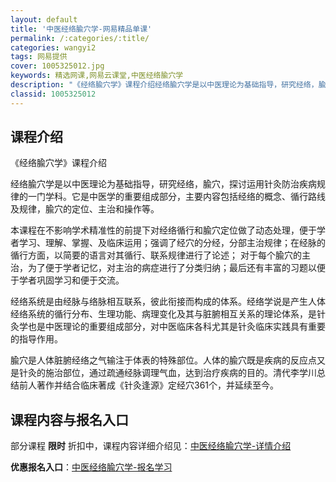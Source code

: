 ```yaml
---
layout: default
title: '中医经络腧穴学-网易精品单课'
permalink: /:categories/:title/
categories: wangyi2
tags: 网易提供
cover: 1005325012.jpg
keywords: 精选网课,网易云课堂,中医经络腧穴学
description: "《经络腧穴学》课程介绍经络腧穴学是以中医理论为基础指导，研究经络，腧穴，探讨运用针灸防治疾病规律的一门学科。它是中医学的重要组成部分，主要内容包括经络的概念、循行路线及规律，腧穴的定位、主治"
classid: 1005325012
---
```


## 课程介绍

《经络腧穴学》课程介绍

经络腧穴学是以中医理论为基础指导，研究经络，腧穴，探讨运用针灸防治疾病规律的一门学科。它是中医学的重要组成部分，主要内容包括经络的概念、循行路线及规律，腧穴的定位、主治和操作等。

本课程在不影响学术精准性的前提下对经络循行和腧穴定位做了动态处理，便于学者学习、理解、掌握、及临床运用；强调了经穴的分经，分部主治规律；在经脉的循行方面，以简要的语言对其循行、联系规律进行了论述； 对于每个腧穴的主治，为了便于学者记忆，对主治的病症进行了分类归纳；最后还有丰富的习题以便于学者巩固学习和便于交流。

经络系统是由经脉与络脉相互联系，彼此衔接而构成的体系。经络学说是产生人体经络系统的循行分布、生理功能、病理变化及其与脏腑相互关系的理论体系，是针灸学也是中医理论的重要组成部分，对中医临床各科尤其是针灸临床实践具有重要的指导作用。

腧穴是人体脏腑经络之气输注于体表的特殊部位。人体的腧穴既是疾病的反应点又是针灸的施治部位，通过疏通经脉调理气血，达到治疗疾病的目的。清代李学川总结前人著作并结合临床著成《针灸逢源》定经穴361个，并延续至今。

## 课程内容与报名入口

部分课程 **限时** 折扣中，课程内容详细介绍见：[中医经络腧穴学-详情介绍](https://study.163.com/course/introduction/1005325012.htm?share=1&shareId=1025206652&utm_campaign=share&utm_medium=iphoneShare&utm_source=&utm_u=1025206652)

**优惠报名入口**：[中医经络腧穴学-报名学习](https://study.163.com/course/introduction/1005325012.htm?share=1&shareId=1025206652&utm_campaign=share&utm_medium=iphoneShare&utm_source=&utm_u=1025206652)


